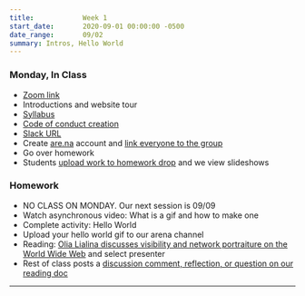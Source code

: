 ```yaml
---
title:            Week 1
start_date:       2020-09-01 00:00:00 -0500
date_range:       09/02
summary: Intros, Hello World
---
```


### Monday, In Class

- [Zoom link](https://drive.google.com/drive/folders/1Ojdizyz5MPnvvCnnqAGNkq9WOub_Uudo?usp=sharingE)
- Introductions and website tour
- [Syllabus](/syllabus)
- [Code of conduct creation](https://paper.dropbox.com/doc/F20-UPenn-Art-of-the-Web-Code-of-Conduct--A60TOiTP123NowYVtez9ZEO1AQ-F7VcGHQ3fzTmnCSaJrxL3)
- [Slack URL](https://fall20artoftheweb.slack.com/)
- Create [are.na](https://www.are.na/) account and [link everyone to the group](https://www.are.na/university-of-pennsylvania-art-of-the-web-fall-2020)
- Go over homework
- Students [upload work to homework drop](https://drive.google.com/drive/folders/1Ojdizyz5MPnvvCnnqAGNkq9WOub_Uudo?usp=sharing) and we view slideshows


### Homework
- NO CLASS ON MONDAY. Our next session is 09/09
- Watch asynchronous video: What is a gif and how to make one
- Complete activity: Hello World
- Upload your hello world gif to our arena channel
- Reading: [Olia Lialina discusses visibility and network portraiture on the World Wide Web](https://www.artforum.com/interviews/olia-lialina-discusses-visibility-and-network-portraiture-on-the-world-wide-web-82591) and select presenter
- Rest of class posts a [discussion comment, reflection, or question on our reading doc](https://paper.dropbox.com/doc/UPenn-Art-of-Web-F20-Reading-Reflections--A63e3kvDn~Ecm0HjnEsqgxxwAQ-RLgJeYS8OrsbvUNYrsRRT)

---
